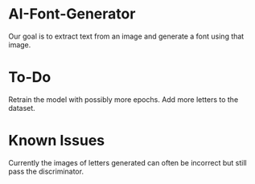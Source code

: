 # AI-Font-Generator
Our goal is to extract text from an image and generate a font using that image.

# To-Do
Retrain the model with possibly more epochs.
Add more letters to the dataset.

# Known Issues
Currently the images of letters generated can often be incorrect but still pass the discriminator.
